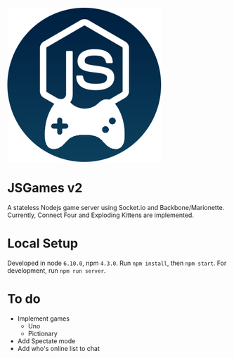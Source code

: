 ![JSGames v2](./static/images/logo.png "JSGames v2")

# JSGames v2
A stateless Nodejs game server using Socket.io and Backbone/Marionette.
Currently, Connect Four and Exploding Kittens are implemented.

# Local Setup
Developed in node `6.10.0`, npm `4.3.0`.
Run `npm install`, then `npm start`.
For development, run `npm run server`.

# To do
- Implement games
	- Uno
	- Pictionary
- Add Spectate mode
- Add who's online list to chat

